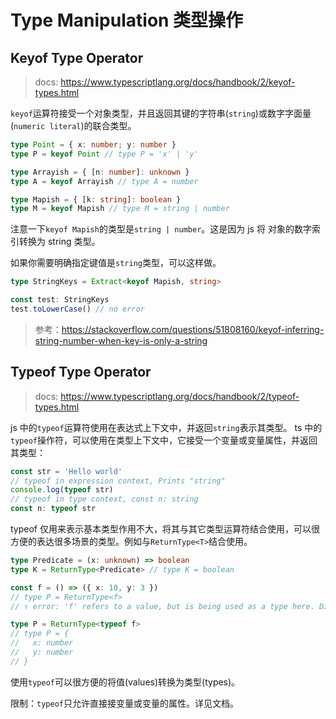 # Type Manipulation 类型操作

## Keyof Type Operator

> docs: https://www.typescriptlang.org/docs/handbook/2/keyof-types.html

`keyof`运算符接受一个对象类型，并且返回其键的字符串(`string`)或数字字面量(`numeric literal`)的联合类型。

```typescript
type Point = { x: number; y: number }
type P = keyof Point // type P = 'x' | 'y'

type Arrayish = { [n: number]: unknown }
type A = keyof Arrayish // type A = number

type Mapish = { [k: string]: boolean }
type M = keyof Mapish // type M = string | number
```

注意一下`keyof Mapish`的类型是`string | number`。这是因为 js 将 对象的数字索引转换为 string 类型。

如果你需要明确指定键值是`string`类型，可以这样做。

```typescript
type StringKeys = Extract<keyof Mapish, string>

const test: StringKeys
test.toLowerCase() // no error
```

> 参考：https://stackoverflow.com/questions/51808160/keyof-inferring-string-number-when-key-is-only-a-string

## Typeof Type Operator

> docs: https://www.typescriptlang.org/docs/handbook/2/typeof-types.html

js 中的`typeof`运算符使用在表达式上下文中，并返回`string`表示其类型。 ts 中的`typeof`操作符，可以使用在类型上下文中，它接受一个变量或变量属性，并返回其类型：

```typescript
const str = 'Hello world'
// typeof in expression context, Prints "string"
console.log(typeof str)
// typeof in type context, const n: string
const n: typeof str
```

typeof 仅用来表示基本类型作用不大，将其与其它类型运算符结合使用，可以很方便的表达很多场景的类型。例如与`ReturnType<T>`结合使用。

```typescript
type Predicate = (x: unknown) => boolean
type K = ReturnType<Predicate> // type K = boolean

const f = () => ({ x: 10, y: 3 })
// type P = ReturnType<f>
// ↑ error: 'f' refers to a value, but is being used as a type here. Did you mean 'typeof f'?

type P = ReturnType<typeof f>
// type P = {
//   x: number
//   y: number
// }
```

使用`typeof`可以很方便的将值(values)转换为类型(types)。

限制：`typeof`只允许直接接变量或变量的属性。详见文档。
